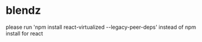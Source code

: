 # blendz

please run 'npm install react-virtualized --legacy-peer-deps' instead of npm install for react
